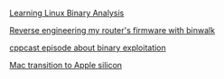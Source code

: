 [Learning Linux Binary Analysis](https://www.goodreads.com/book/show/29448891-learning-linux-binary-analysis)

[Reverse engineering my router's firmware with binwalk](https://news.ycombinator.com/item?id=22255914)

[cppcast episode about binary exploitation](https://twitter.com/maritio_o/status/1484568377767170056)

[Mac transition to Apple silicon](https://en.wikipedia.org/wiki/Mac_transition_to_Apple_silicon)

